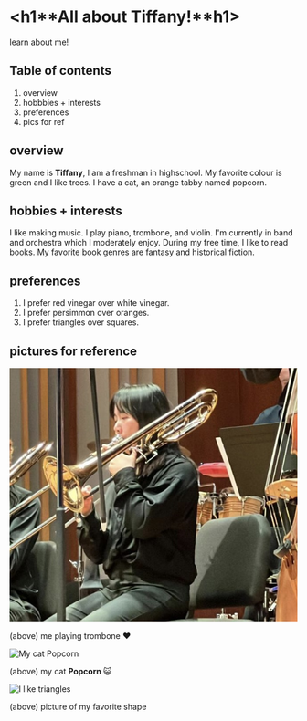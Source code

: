 ---
---

# <h1**All about Tiffany!**h1>
learn about me!

## Table of contents
1.  overview
2.  hobbbies + interests
3.  preferences
4.  pics for ref


## overview

My name is **Tiffany**, I am a freshman in highschool. My favorite colour is green and I like trees. I have a cat, an orange tabby named popcorn. 


## hobbies + interests

I like making music. I play piano, trombone, and violin. I'm currently in band and orchestra which I moderately enjoy. During my free time, I like to read books. My favorite book genres are fantasy and historical fiction. 


## preferences

1. I prefer red vinegar over white vinegar.
2. I prefer persimmon over oranges.
3. I prefer triangles over squares.


## pictures for reference

<img src="image-1.png" alt="Me playing trombone">

(above) me playing trombone :heart:  


![My cat Popcorn](image.png)

(above) my cat **Popcorn** :smiley_cat:


![I like triangles](https://camo.githubusercontent.com/ea85ae4c8814e620643085b377977cc4b8c7bdcb51787d440b1318c7917d34da/68747470733a2f2f7374617469632e77696b69612e6e6f636f6f6b69652e6e65742f756e616e797468696e672f696d616765732f362f36332f547269616e676c652e706e672f7265766973696f6e2f6c61746573742f7363616c652d746f2d77696474682d646f776e2f323030303f63623d3230323230353033313830373536)

(above) picture of my favorite shape 


